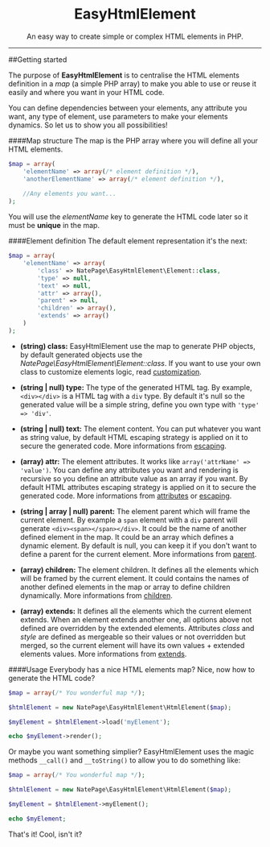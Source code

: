 <h1 align="center">EasyHtmlElement</h1>

<p align="center">An easy way to create simple or complex HTML elements in PHP.</p>

---

##Getting started

The purpose of **EasyHtmlElement** is to centralise the HTML elements definition in a _map_ (a simple PHP array) to make you able to use or reuse it easily and where you want in your HTML code.

You can define dependencies between your elements, any attribute you want, any type of element, use parameters to make your elements dynamics. So let us to show you all possibilities!

####Map structure
The map is the PHP array where you will define all your HTML elements.

``` php
$map = array(
    'elementName' => array(/* element definition */),
    'anotherElementName' => array(/* element definition */),
    
    //Any elements you want... 
);
```

You will use the _elementName_ key to generate the HTML code later so it must be **unique** in the map.

####Element definition
The default element representation it's the next:

``` php
$map = array(
    'elementName' => array(
        'class' => NatePage\EasyHtmlElement\Element::class,
        'type' => null,
        'text' => null,
        'attr' => array(),
        'parent' => null,
        'children' => array(),
        'extends' => array()
    )
);
```

* **(string) class:** EasyHtmlElement use the map to generate PHP objects, by default generated objects use the _NatePage\EasyHtmlElement\Element::class_. If you want to use your own class to customize elements logic, read [customization](customization.md).

* **(string | null) type:** The type of the generated HTML tag. By example, `<div></div>` is a HTML tag with a `div` type. By default it's null so the generated value will be a simple string, define you own type with `'type' => 'div'`.

* **(string | null) text:** The element content. You can put whatever you want as string value, by default HTML escaping strategy is applied on it to secure the generated code. More informations from [escaping](escaping.md).

* **(array) attr:** The element attributes. It works like `array('attrName' => 'value')`. You can define any attributes you want and rendering is recursive so you define an attribute value as an array if you want. By default HTML attributes escaping strategy is applied on it to secure the generated code. More informations from [attributes](attributes.md) or [escaping](escaping.md).

* **(string | array | null) parent:** The element parent which will frame the current element. By example a `span` element with a `div` parent will generate `<div><span></span></div>`. It could be the name of another defined element in the map. It could be an array which defines a dynamic element. By default is null, you can keep it if you don't want to define a parent for the current element. More informations from [parent](parent.md).

* **(array) children:** The element children. It defines all the elements which will be framed by the current element. It could contains the names of another defined elements in the map or array to define children dynamically. More informations from [children](children.md).

* **(array) extends:** It defines all the elements which the current element extends. When an element extends another one, all options above not defined are overridden by the extended elements. Attributes _class_ and _style_ are defined as mergeable so their values or not overridden but merged, so the current element will have its own values + extended elements values. More informations from [extends](extends.md).

####Usage
Everybody has a nice HTML elements map? Nice, now how to generate the HTML code?

``` php
$map = array(/* You wonderful map */);

$htmlElement = new NatePage\EasyHtmlElement\HtmlElement($map);

$myElement = $htmlElement->load('myElement');

echo $myElement->render();
```

Or maybe you want something simplier? EasyHtmlElement uses the magic methods `__call()` and `__toString()` to allow you to do something like:

``` php
$map = array(/* You wonderful map */);

$htmlElement = new NatePage\EasyHtmlElement\HtmlElement($map);

$myElement = $htmlElement->myElement();

echo $myElement;
```

That's it! Cool, isn't it?
